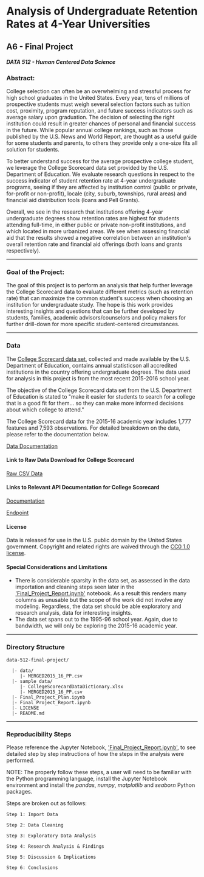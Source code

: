 # Analysis of Undergraduate Retention Rates at 4-Year Universities

## A6 - Final Project 
##### DATA 512 - Human Centered Data Science


### Abstract:

College selection can often be an overwhelming and stressful process for high school graduates in the United States. 
Every year, tens of millions of prospective students must weigh several selection factors such as tuition cost,
proximity, program reputation, and future success indicators such as average salary upon graduation. The decision of
selecting the right institution could result in greater chances of personal and financial success in the future.
While popular annual college rankings, such as those published by the U.S. News and World Report, are thought as a
useful guide for some students and parents, to others they provide only a one-size fits all solution for students.

To better understand success for the average prospective college student, we leverage the College Scorecard data set 
provided by the U.S. Department of Education.  We evaluate research questions in respect to the success indicator of
student retention rate at 4-year undergraduate programs, seeing if they are affected by institution control (public or 
private, for-profit or non-profit), locale (city, suburb, townships, rural areas) and financial aid distribution tools
(loans and Pell Grants).

Overall, we see in the research that institutions offering 4-year undergraduate degrees show retention rates are highest
for students attending full-time, in either public or private non-profit institutions, and which located in more
urbanized areas. We see when assessing financial aid that the results showed a negative correlation between an
institution's overall retention rate and financial aid offerings (both loans and grants respectively).

---

### Goal of the Project:

The goal of this project is to perform an analysis that help further leverage the College Scorecard data to evaluate 
different metrics (such as retention rate) that can maximize the common student's success when choosing an institution 
for undergraduate study.  The hope is this work provides interesting insights and questions that can be further 
developed by students, families, academic advisors/counselors and policy makers for further drill-down for more specific
student-centered circumstances.

---

### Data

The [College Scorecard data set](https://catalog.data.gov/dataset/college-scorecard), collected and made available by 
the U.S. Department of Education, contains annual statisticson all accredited institutions in the country offering 
undergraduate degrees.  The data used for analysis in this project is from the most  recent 2015-2016 school year.

The objective of the College Scorecard data set from the U.S. Department of Education is stated to "make it easier for
students to search for a college that is a good fit for them... so they can make more informed decisions about which 
college to attend."

The College Scorecard data for the 2015-16 academic year includes 1,777 features and 7,593 observations.  For detailed 
breakdown on the data, please refer to the documentation below.

[Data Documentation](https://collegescorecard.ed.gov/data/documentation/)

#### Link to Raw Data Download for College Scorecard

[Raw CSV Data](https://catalog.data.gov/dataset/college-scorecard)


#### Links to Relevant API Documentation for College Scorecard

[Documentation](http://api.data.gov/ed/collegescorecard/)

[Endpoint](http://api.data.gov/ed/collegescorecard/v1/schools)

#### License

Data is released for use in the U.S. public domain by the United States government.  Copyright and related rights 
are waived through the [CC0 1.0 license](https://creativecommons.org/publicdomain/zero/1.0/).


#### Special Considerations and Limitations

- There is considerable sparsity in the data set, as assessed in the data importation and cleaning steps seen later in 
the
['Final_Project_Report.ipynb'](https://github.com/samirpdx/data-512-final-project/blob/master/Final_Project_Report.ipynb) 
notebook. As a result this renders many columns as unusable but the scope of the work did not involve any modeling. 
Regardless, the data set should be able  exploratory and research analysis, data for interesting insights.
- The data set spans out to the 1995-96 school year.  Again, due to bandwidth, we will only be exploring the 2015-16 
academic year.

---

### Directory Structure
```
data-512-final-project/

  |- data/
     |- MERGED2015_16_PP.csv
  |- sample data/
     |- CollegeScorecardDataDictionary.xlsx
     |- MERGED2015_16_PP.csv
  |- Final_Project_Plan.ipynb
  |- Final_Project_Report.ipynb
  |- LICENSE     
  |- README.md
```

---

### Reproducibility Steps

Please reference the Jupyter Notebook,
['Final_Project_Report.ipynb'](https://github.com/samirpdx/data-512-final-project/blob/master/Final_Project_Report.ipynb),
to see detailed step by step instructions of how the steps in the analysis were performed.

NOTE: The properly follow these steps, a user will need to be familiar with the Python programming language, install the
Jupyter Notebook environment and install the _pandas_, _numpy_, _matplotlib_ and _seaborn_ Python packages.

Steps are broken out as follows:

    Step 1: Import Data
    
    Step 2: Data Cleaning
    
    Step 3: Exploratory Data Analysis
    
    Step 4: Research Analysis & Findings
    
    Step 5: Discussion & Implications

    Step 6: Conclusions
     